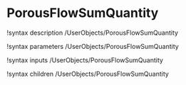 <!-- MOOSE Documentation Stub: Remove this when content is added. -->

# PorousFlowSumQuantity
!syntax description /UserObjects/PorousFlowSumQuantity

!syntax parameters /UserObjects/PorousFlowSumQuantity

!syntax inputs /UserObjects/PorousFlowSumQuantity

!syntax children /UserObjects/PorousFlowSumQuantity
